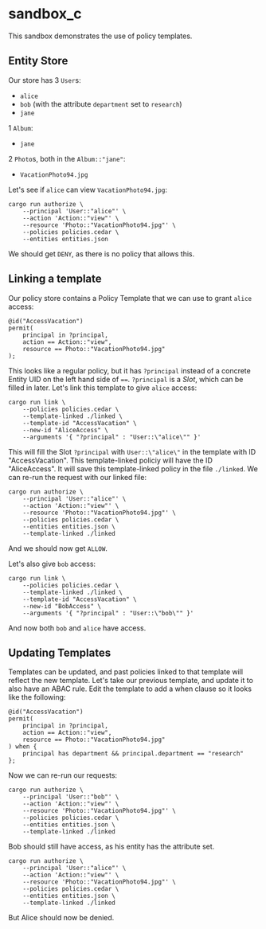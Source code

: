 # sandbox_c

This sandbox demonstrates the use of policy templates.

## Entity Store

Our store has 3 `User`s:
- `alice`
- `bob` (with the attribute `department` set to `research`)
- `jane`

1 `Album`:
- `jane`

2 `Photo`s, both in the `Album::"jane"`:
- `VacationPhoto94.jpg`

Let's see if `alice` can view `VacationPhoto94.jpg`:
```
cargo run authorize \
	--principal 'User::"alice"' \
	--action 'Action::"view"' \
	--resource 'Photo::"VacationPhoto94.jpg"' \
	--policies policies.cedar \
	--entities entities.json
```

We should get `DENY`, as there is no policy that allows this.

## Linking a template

Our policy store contains a Policy Template that we can use to grant `alice` access:
```
@id("AccessVacation")
permit(
    principal in ?principal,
    action == Action::"view",
    resource == Photo::"VacationPhoto94.jpg"
);
```

This looks like a regular policy, but it has `?principal` instead of a concrete Entity UID on the left hand side of `==`.
`?principal` is a *Slot*, which can be filled in later.
Let's link this template to give `alice` access:
```
cargo run link \
	--policies policies.cedar \
	--template-linked ./linked \
	--template-id "AccessVacation" \
	--new-id "AliceAccess" \
	--arguments '{ "?principal" : "User::\"alice\"" }'
```

This will fill the Slot `?principal` with `User::\"alice\"` in the template with ID "AccessVacation".
This template-linked policiy will have the ID "AliceAccess".
It will save this template-linked policy in the file `./linked`.
We can re-run the request with our linked file:
```
cargo run authorize \
	--principal 'User::"alice"' \
	--action 'Action::"view"' \
	--resource 'Photo::"VacationPhoto94.jpg"' \
	--policies policies.cedar \
	--entities entities.json \
	--template-linked ./linked
```

And we should now get `ALLOW`.

Let's also give `bob` access:
```
cargo run link \
	--policies policies.cedar \
	--template-linked ./linked \
	--template-id "AccessVacation" \
	--new-id "BobAccess" \
	--arguments '{ "?principal" : "User::\"bob\"" }'
```

And now both `bob` and `alice` have access.


## Updating Templates

Templates can be updated, and past policies linked to that template will reflect the new template.
Let's take our previous template, and update it to also have an ABAC rule.
Edit the template to add a when clause so it looks like the following:
```
@id("AccessVacation")
permit(
	principal in ?principal,
	action == Action::"view",
	resource == Photo::"VacationPhoto94.jpg"
) when {
	principal has department && principal.department == "research"
};
```

Now we can re-run our requests:


```
cargo run authorize \
	--principal 'User::"bob"' \
	--action 'Action::"view"' \
	--resource 'Photo::"VacationPhoto94.jpg"' \
	--policies policies.cedar \
	--entities entities.json \
	--template-linked ./linked
```
Bob should still have access, as his entity has the attribute set.

```
cargo run authorize \
	--principal 'User::"alice"' \
	--action 'Action::"view"' \
	--resource 'Photo::"VacationPhoto94.jpg"' \
	--policies policies.cedar \
	--entities entities.json \
	--template-linked ./linked
```
But Alice should now be denied.
